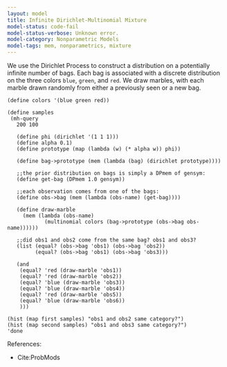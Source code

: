 ```yaml
---
layout: model
title: Infinite Dirichlet-Multinomial Mixture
model-status: code-fail
model-status-verbose: Unknown error.
model-category: Nonparametric Models
model-tags: mem, nonparametrics, mixture
---
```


We use the Dirichlet Process to construct a distribution on a potentially infinite number of bags. Each bag is associated with a discrete distribution on the three colors `blue`, `green`, and `red`. We draw marbles, with each marble drawn randomly from either a previously seen or a new bag.

    (define colors '(blue green red))
    
    (define samples
     (mh-query
       200 100
    
       (define phi (dirichlet '(1 1 1)))
       (define alpha 0.1)
       (define prototype (map (lambda (w) (* alpha w)) phi))
    
       (define bag->prototype (mem (lambda (bag) (dirichlet prototype))))
    
       ;;the prior distribution on bags is simply a DPmem of gensym:
       (define get-bag (DPmem 1.0 gensym))
    
       ;;each observation comes from one of the bags:
       (define obs->bag (mem (lambda (obs-name) (get-bag))))
    
       (define draw-marble
         (mem (lambda (obs-name)
                (multinomial colors (bag->prototype (obs->bag obs-name))))))
    
       ;;did obs1 and obs2 come from the same bag? obs1 and obs3?
       (list (equal? (obs->bag 'obs1) (obs->bag 'obs2))
             (equal? (obs->bag 'obs1) (obs->bag 'obs3)))
    
       (and
        (equal? 'red (draw-marble 'obs1))
        (equal? 'red (draw-marble 'obs2))
        (equal? 'blue (draw-marble 'obs3))
        (equal? 'blue (draw-marble 'obs4))
        (equal? 'red (draw-marble 'obs5))
        (equal? 'blue (draw-marble 'obs6))
        )))
    
    (hist (map first samples) "obs1 and obs2 same category?")
    (hist (map second samples) "obs1 and obs3 same category?")
    'done

References:

- Cite:ProbMods
